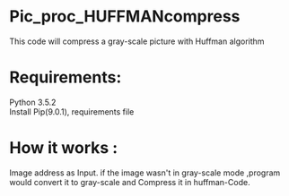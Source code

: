 # Pic_proc_HUFFMANcompress
This code will compress a gray-scale picture with Huffman algorithm


# Requirements:
Python 3.5.2
<br>Install Pip(9.0.1), requirements file

# How it works :
Image address as Input. 
if the image wasn't in gray-scale mode ,program would convert it to gray-scale and Compress it in huffman-Code.

